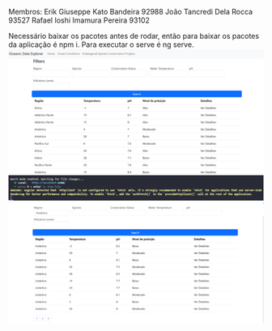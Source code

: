 Membros:
Erik Giuseppe Kato Bandeira 92988
João Tancredi Dela Rocca 93527
Rafael Ioshi Imamura Pereira 93102

Necessário baixar os pacotes antes de rodar, então para baixar os pacotes da aplicação é npm i.
Para executar o serve é ng serve.
![alt text](image.png)
![alt text](image-1.png)
![alt text](image-2.png)